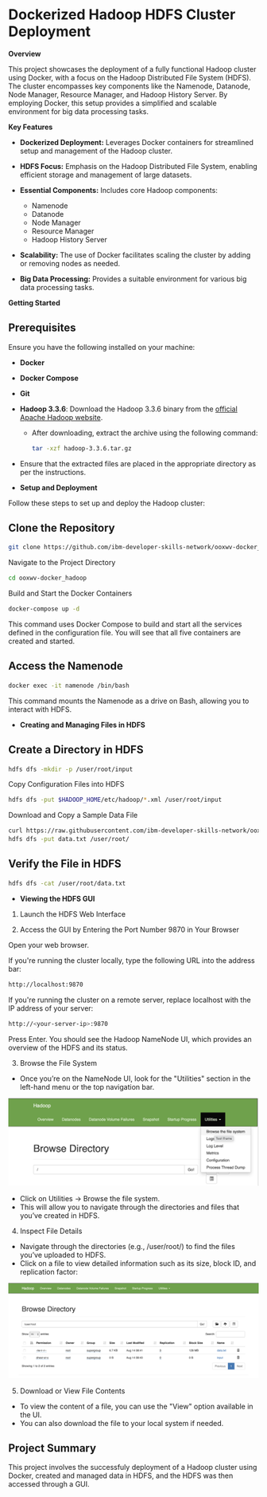 # Dockerized Hadoop HDFS Cluster Deployment

**Overview**

This project showcases the deployment of a fully functional Hadoop cluster using Docker, with a focus on the Hadoop Distributed File System (HDFS). The cluster encompasses key components like the Namenode, Datanode, Node Manager, Resource Manager, and Hadoop History Server. By employing Docker, this setup provides a simplified and scalable environment for big data processing tasks.

**Key Features**

* **Dockerized Deployment:** Leverages Docker containers for streamlined setup and management of the Hadoop cluster.
* **HDFS Focus:**  Emphasis on the Hadoop Distributed File System, enabling efficient storage and management of large datasets.
* **Essential Components:** Includes core Hadoop components: 
    * Namenode 
    * Datanode
    * Node Manager
    * Resource Manager
    * Hadoop History Server

* **Scalability:** The use of Docker facilitates scaling the cluster by adding or removing nodes as needed.

* **Big Data Processing:** Provides a suitable environment for various big data processing tasks.

**Getting Started**

## Prerequisites

Ensure you have the following installed on your machine:

- **Docker**
- **Docker Compose**
- **Git**
- **Hadoop 3.3.6**: Download the Hadoop 3.3.6 binary from the [official Apache Hadoop website](https://hadoop.apache.org/releases.html).
  - After downloading, extract the archive using the following command:

    ```bash 
    tar -xzf hadoop-3.3.6.tar.gz
    ```


- Ensure that the extracted files are placed in the appropriate directory as per the instructions.

* **Setup and Deployment**

Follow these steps to set up and deploy the Hadoop cluster:

## Clone the Repository

```bash 
git clone https://github.com/ibm-developer-skills-network/ooxwv-docker_hadoop.git
```


Navigate to the Project Directory


```bash 
cd ooxwv-docker_hadoop
```

Build and Start the Docker Containers

```bash 
docker-compose up -d
```
This command uses Docker Compose to build and start all the services defined in the configuration file. You will see that all five containers are created and started.

## Access the Namenode

```bash 
docker exec -it namenode /bin/bash
```

This command mounts the Namenode as a drive on Bash, allowing you to interact with HDFS.

* **Creating and Managing Files in HDFS**

## Create a Directory in HDFS

```bash 
hdfs dfs -mkdir -p /user/root/input
```

Copy Configuration Files into HDFS

```bash 
hdfs dfs -put $HADOOP_HOME/etc/hadoop/*.xml /user/root/input
```

Download and Copy a Sample Data File

```bash 
curl https://raw.githubusercontent.com/ibm-developer-skills-network/ooxwv-docker_hadoop/master/SampleMapReduce.txt --output data.txt
hdfs dfs -put data.txt /user/root/
```

## Verify the File in HDFS

```bash 
hdfs dfs -cat /user/root/data.txt
```

* **Viewing the HDFS GUI**

1. Launch the HDFS Web Interface

2. Access the GUI by Entering the Port Number 9870 in Your Browser

Open your web browser.

If you're running the cluster locally, type the following URL into the address bar:

```bash
http://localhost:9870
```

If you're running the cluster on a remote server, replace localhost with the IP address of your server:

```bash
http://<your-server-ip>:9870

```
Press Enter. You should see the Hadoop NameNode UI, which provides an overview of the HDFS and its status.

3. Browse the File System

- Once you’re on the NameNode UI, look for the "Utilities" section in the left-hand menu or the top navigation bar.

![Utilities](https://github.com/NikkaLuna/Dockerized_Hadoop_HDFS_Cluster_Deployment/blob/main/Hadoop%20GUI.png)
  
- Click on Utilities -> Browse the file system.
- This will allow you to navigate through the directories and files that you’ve created in HDFS.

4. Inspect File Details

- Navigate through the directories (e.g., /user/root/) to find the files you’ve uploaded to HDFS.
- Click on a file to view detailed information such as its size, block ID, and replication factor:

![Directories](https://github.com/NikkaLuna/Dockerized_Hadoop_HDFS_Cluster_Deployment/blob/main/Hadoop%20Directory.png)

5. Download or View File Contents

- To view the content of a file, you can use the "View" option available in the UI.
- You can also download the file to your local system if needed.

## Project Summary

This project involves the successfuly deployment of a Hadoop cluster using Docker, created and managed data in HDFS, and the HDFS was then accessed through a GUI. 
